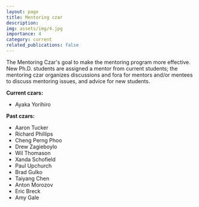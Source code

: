 ```yaml
---
layout: page
title: Mentoring czar
description: 
img: assets/img/4.jpg
importance: 4
category: current
related_publications: false
---
```


The Mentoring Czar's goal to make the mentoring program more effective. New Ph.D. students are assigned a mentor from current students; the mentoring czar organizes discussions and fora for mentors and/or mentees to discuss mentoring issues, and advice for new students.

**Current czars:**
* Ayaka Yorihiro

**Past czars:**
* Aaron Tucker
* Richard Phillips
* Cheng Perng Phoo
* Drew Zagieboylo
* Wil Thomason
* Xanda Schofield
* Paul Upchurch
* Brad Gulko
* Taiyang Chen
* Anton Morozov
* Eric Breck
* Amy Gale
